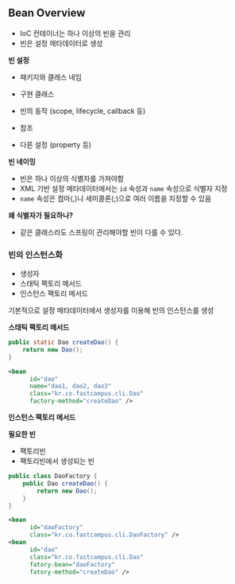 ## Bean Overview

- IoC 컨테이너는 하나 이상의 빈을 관리
- 빈은 설정 메타데이터로 생성

**빈 설정**

- 패키지와 클래스 네임

- 구현 클래스

- 빈의 동작 (scope, lifecycle, callback 등)

- 참조

- 다른 설정 (property 등)

**빈 네이밍**

- 빈은 하나 이상의 식별자를 가져야함
- XML 기반 설정 메타데이터에서는 `id` 속성과 `name` 속성으로 식별자 지정
- `name` 속성은 컴마(,)나 세미콜론(;)으로 여러 이름을 지정할 수 있음

**왜 식별자가 필요하나?**

- 같은 클래스라도 스프링이 관리해야할 빈이 다를 수 있다.

### 빈의 인스턴스화

- 생성자
- 스태틱 팩토리 메서드
- 인스턴스 팩토리 메서드

기본적으로 설정 메타데이터에서 생성자를 이용해 빈의 인스턴스를 생성

**스태틱 팩토리 메서드**

```java
public static Dao createDao() {
    return new Dao();
}
```

```xml
<bean
      id="dao"
      name="dao1, dao2, dao3"
      class="kr.co.fastcampus.cli.Dao"
      factory-method="createDao" />
```

**인스턴스 팩토리 메서드**

**필요한 빈**

- 팩토리빈
- 팩토리빈에서 생성되는 빈

```java
public class DaoFactory {
    public Dao createDao() {
        return new Dao();
    }
}
```

```xml
<bean
      id="daoFactory"
      class="kr.co.fastcampus.cli.DaoFactory" />
<bean
      id="dao"
      class="kr.co.fastcampus.cli.Dao"
      fatory-bean="daoFactory"
      fatory-method="createDao" />
```
